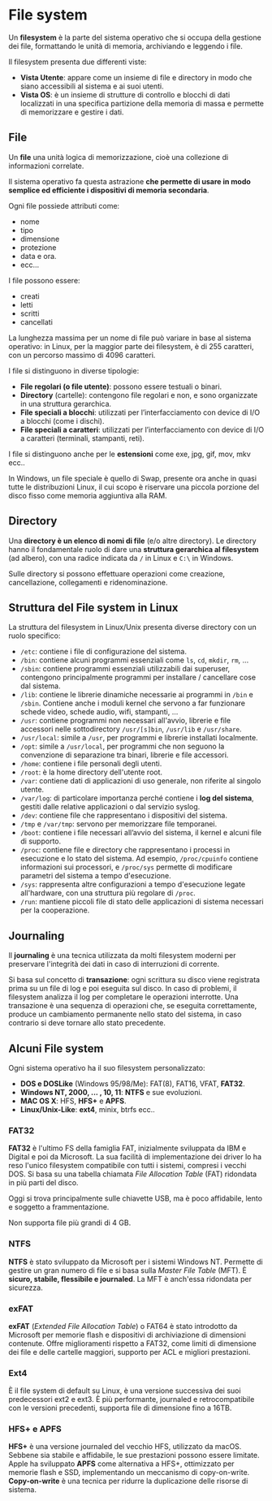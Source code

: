 ﻿# File system

Un **filesystem** è la parte del sistema operativo che si occupa della gestione dei file, formattando le unità di memoria, archiviando e leggendo i file.

Il filesystem presenta due differenti viste:

- **Vista Utente**: appare come un insieme di file e directory in modo che siano accessibili al sistema e ai suoi utenti.
- **Vista OS**: è un insieme di strutture di controllo e blocchi di dati localizzati in una specifica partizione della memoria di massa e permette di memorizzare e gestire i dati.

## File

Un **file** una unità logica di memorizzazione, cioè una collezione di informazioni correlate.

Il sistema operativo fa questa astrazione **che permette di usare in modo semplice ed efficiente i dispositivi di memoria secondaria**.

Ogni file possiede attributi come:

- nome
- tipo
- dimensione
- protezione
- data e ora.
- ecc…

I file possono essere:

- creati
- letti
- scritti
- cancellati

La lunghezza massima per un nome di file può variare in base al sistema operativo: in Linux, per la maggior parte dei filesystem, è di 255 caratteri, con un percorso massimo di 4096 caratteri.

I file si distinguono in diverse tipologie:

- **File regolari (o file utente)**: possono essere testuali o binari.
- **Directory** (cartelle): contengono file regolari e non, e sono organizzate in una struttura gerarchica.
- **File speciali a blocchi**: utilizzati per l’interfacciamento con device di I/O a blocchi (come i dischi).
- **File speciali a caratteri**: utilizzati per l’interfacciamento con device di I/O a caratteri (terminali, stampanti, reti).

I file si distinguono anche per le **estensioni** come exe, jpg, gif, mov, mkv ecc..

In Windows, un file speciale è quello di Swap, presente ora anche in quasi tutte le distribuzioni Linux, il cui scopo è riservare una piccola porzione del disco fisso come memoria aggiuntiva alla RAM.

## Directory

Una **directory è un elenco di nomi di file** (e/o altre directory). Le directory hanno il fondamentale ruolo di dare una **struttura gerarchica al filesystem** (ad albero), con una radice indicata da `/` in Linux e `C:\` in Windows.

Sulle directory si possono effettuare operazioni come creazione, cancellazione, collegamenti e ridenominazione.

## Struttura del File system in Linux

La struttura del filesystem in Linux/Unix presenta diverse directory con un ruolo specifico:

- `/etc`: contiene i file di configurazione del sistema.
- `/bin`: contiene alcuni programmi essenziali come `ls`, `cd`, `mkdir`, `rm`, ...
- `/sbin`: contiene programmi essenziali utilizzabili dai superuser, contengono principalmente programmi per installare / cancellare cose dal sistema.
- `/lib`: contiene le librerie dinamiche necessarie ai programmi in `/bin` e `/sbin`. Contiene anche i moduli kernel che servono a far funzionare schede video, schede audio, wifi, stampanti, …
- `/usr`: contiene programmi non necessari all'avvio, librerie e file accessori nelle sottodirectory `/usr/[s]bin`, `/usr/lib` e `/usr/share`.
- `/usr/local`: simile a `/usr`, per programmi e librerie installati localmente.
- `/opt`: simile a `/usr/local`, per programmi che non seguono la convenzione di separazione tra binari, librerie e file accessori.
- `/home`: contiene i file personali degli utenti.
- `/root`: è la home directory dell'utente root.
- `/var`: contiene dati di applicazioni di uso generale, non riferite al singolo utente.
- `/var/log`: di particolare importanza perché contiene i **log del sistema**, gestiti dalle relative applicazioni o dal servizio syslog.
- `/dev`: contiene file che rappresentano i dispositivi del sistema.
- `/tmp` e `/var/tmp`: servono per memorizzare file temporanei.
- `/boot`: contiene i file necessari all’avvio del sistema, il kernel e alcuni file di supporto.
- `/proc`: contiene file e directory che rappresentano i processi in esecuzione e lo stato del sistema. Ad esempio, `/proc/cpuinfo` contiene informazioni sui processori, e `/proc/sys` permette di modificare parametri del sistema a tempo d'esecuzione.
- `/sys`: rappresenta altre configurazioni a tempo d'esecuzione legate all'hardware, con una struttura più regolare di `/proc`.
- `/run`: mantiene piccoli file di stato delle applicazioni di sistema necessari per la cooperazione.

## Journaling

Il **journaling** è una tecnica utilizzata da molti filesystem moderni per preservare l'integrità dei dati in caso di interruzioni di corrente.

Si basa sul concetto di **transazione**: ogni scrittura su disco viene registrata prima su un file di log e poi eseguita sul disco. In caso di problemi, il filesystem analizza il log per completare le operazioni interrotte. Una transazione è una sequenza di operazioni che, se eseguita correttamente, produce un cambiamento permanente nello stato del sistema, in caso contrario si deve tornare allo stato precedente.

## Alcuni File system

Ogni sistema operativo ha il suo filesystem personalizzato:

- **DOS e DOSLike** (Windows 95/98/Me): FAT(8), FAT16, VFAT, **FAT32**.
- **Windows NT, 2000, ... , 10, 11**: **NTFS** e sue evoluzioni.
- **MAC OS X**: HFS, **HFS+** e **APFS**.
- **Linux/Unix-Like**: **ext4**, minix, btrfs ecc..

### FAT32

**FAT32** è l'ultimo FS della famiglia FAT, inizialmente sviluppata da IBM e Digital e poi da Microsoft. La sua facilità di implementazione dei driver lo ha reso l'unico filesystem compatibile con tutti i sistemi, compresi i vecchi DOS. Si basa su una tabella chiamata *File Allocation Table* (FAT) ridondata in più parti del disco.

Oggi si trova principalmente sulle chiavette USB, ma è poco affidabile, lento e soggetto a frammentazione.

Non supporta file più grandi di 4 GB.

### NTFS

**NTFS** è stato sviluppato da Microsoft per i sistemi Windows NT. Permette di gestire un gran numero di file e si basa sulla *Master File Table* (MFT). È **sicuro, stabile, flessibile e journaled**. La MFT è anch'essa ridondata per sicurezza.

### exFAT

**exFAT** (*Extended File Allocation Table*) o FAT64 è stato introdotto da Microsoft per memorie flash e dispositivi di archiviazione di dimensioni contenute. Offre miglioramenti rispetto a FAT32, come limiti di dimensione dei file e delle cartelle maggiori, supporto per ACL e migliori prestazioni.

### Ext4

È il file system di default su Linux, è una versione successiva dei suoi predecessori ext2 e ext3. È più performante, journaled e retrocompatibile con le versioni precedenti, supporta file di dimensione fino a 16TB.

### HFS+ e APFS

**HFS+** è una versione journaled del vecchio HFS, utilizzato da macOS. Sebbene sia stabile e affidabile, le sue prestazioni possono essere limitate. Apple ha sviluppato **APFS** come alternativa a HFS+, ottimizzato per memorie flash e SSD, implementando un meccanismo di copy-on-write. **Copy-on-write** è una tecnica per ridurre la duplicazione delle risorse di sistema.
